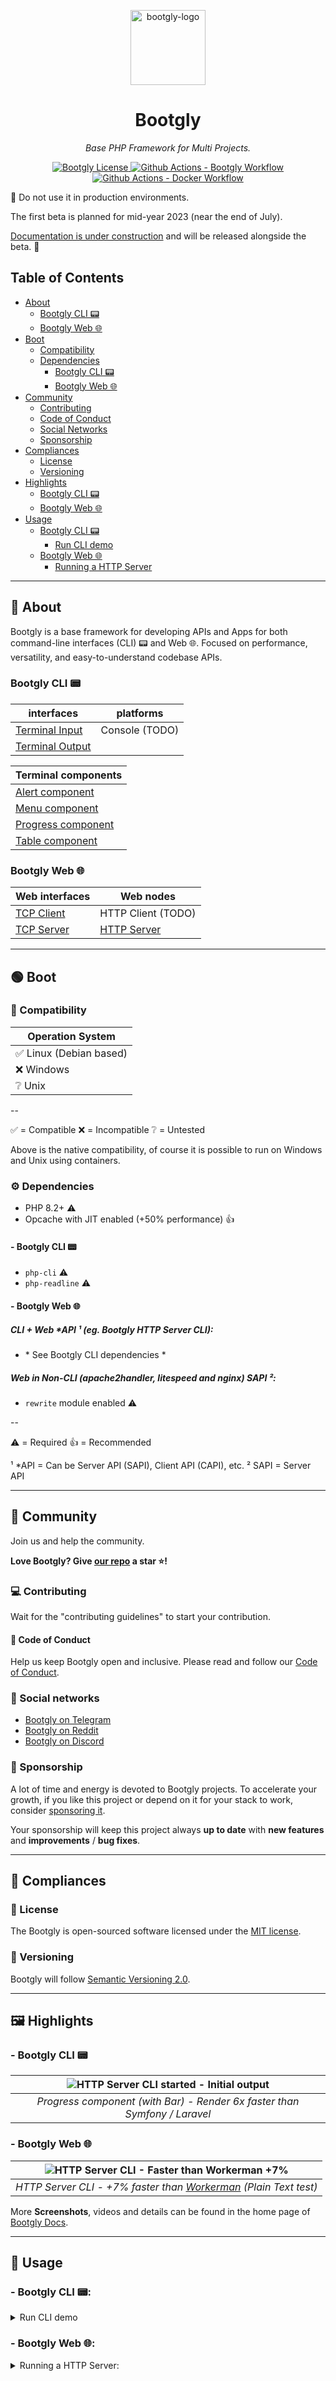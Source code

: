 <p align="center">
  <img src="https://github.com/bootgly/.github/raw/main/favicon-temp1-128.png" alt="bootgly-logo" width="120px" height="120px"/>
</p>
<h1 align="center">Bootgly</h1>
<p align="center">
  <i>Base PHP Framework for Multi Projects.</i>
</p>
<p align="center">
  <a href="https://packagist.org/packages/bootgly/bootgly">
    <img alt="Bootgly License" src="https://img.shields.io/github/license/bootgly/bootgly"/>
    <img alt="Github Actions - Bootgly Workflow" src="https://img.shields.io/github/actions/workflow/status/bootgly/bootgly/bootgly.yml?label=bootgly"/>
    <img alt="Github Actions - Docker Workflow" src="https://img.shields.io/github/actions/workflow/status/bootgly/bootgly/docker.yml?label=docker"/>
  </a>
</p>

🚧
Do not use it in production environments.

The first beta is planned for mid-year 2023 (near the end of July).

[Documentation is under construction][PROJECT_DOCS] and will be released alongside the beta.
🚧

## Table of Contents

- [About](#-about)
  - [Bootgly CLI 📟](#bootgly-cli-)
  - [Bootgly Web 🌐](#bootgly-web-)
- [Boot](#-boot)
  - [Compatibility](#-compatibility)
  - [Dependencies](#️-dependencies)
    - [Bootgly CLI 📟](#-bootgly-cli-)
    - [Bootgly Web 🌐](#-bootgly-web-)
- [Community](#-community)
  - [Contributing](#-contributing)
  - [Code of Conduct](#-code-of-conduct)
  - [Social Networks](#-social-networks)
  - [Sponsorship](#-sponsorship)
- [Compliances](#-compliances)
  - [License](#-license)
  - [Versioning](#-versioning)
- [Highlights](#-highlights)
  - [Bootgly CLI 📟](#-bootgly-cli-)
  - [Bootgly Web 🌐](#-bootgly-web-)
- [Usage](#-usage)
  - [Bootgly CLI 📟](#-bootgly-cli-)
    - [Run CLI demo](#run-cli-demo)
  - [Bootgly Web 🌐](#-bootgly-web-)
    - [Running a HTTP Server](#running-a-http-server)

---

## 🤔 About

Bootgly is a base framework for developing APIs and Apps for both command-line interfaces (CLI) 📟 and Web 🌐.
Focused on performance, versatility, and easy-to-understand codebase APIs.

### Bootgly CLI 📟

interfaces | platforms
--- | ---
[Terminal Input][CLI_TERMINAL_INTERFACE_INPUT] | Console (TODO)
[Terminal Output][CLI_TERMINAL_INTERFACE_OUTPUT] | 

Terminal components |
--- |
[Alert component][CLI_TERMINAL_ALERT] | 
[Menu component][CLI_TERMINAL_MENU] | 
[Progress component][CLI_TERMINAL_PROGRESS] | 
[Table component][CLI_TERMINAL_TABLE] | 


### Bootgly Web 🌐

Web interfaces | Web nodes
--- | ---
[TCP Client][WEB_TCP_CLIENT_INTERFACE] | HTTP Client (TODO) 
[TCP Server][WEB_TCP_SERVER_INTERFACE] | [HTTP Server][WEB_HTTP_SERVER_NODE]

---

## 🟢 Boot

### 🤝 Compatibility

Operation System |
--- |
✅ Linux (Debian based) |
❌ Windows |
❔ Unix |

--

✅ = Compatible
❌ = Incompatible
❔ = Untested

Above is the native compatibility, of course it is possible to run on Windows and Unix using containers.

### ⚙️ Dependencies

- PHP 8.2+ ⚠️
- Opcache with JIT enabled (+50% performance) 👍

#### \- Bootgly CLI 📟
- `php-cli` ⚠️
- `php-readline` ⚠️

#### \- Bootgly Web 🌐

##### CLI + Web *API ¹ (eg. Bootgly HTTP Server CLI):
- \* See Bootgly CLI dependencies \*

##### Web in Non-CLI (apache2handler, litespeed and nginx) SAPI ²:
- `rewrite` module enabled ⚠️

--

⚠️ = Required
👍 = Recommended

¹ *API = Can be Server API (SAPI), Client API (CAPI), etc.
² SAPI = Server API

---

## 🌱 Community

Join us and help the community.

**Love Bootgly? Give [our repo][GITHUB_REPOSITORY] a star ⭐!**

### 💻 Contributing

Wait for the "contributing guidelines" to start your contribution.

#### 🛂 Code of Conduct

Help us keep Bootgly open and inclusive. Please read and follow our [Code of Conduct][CODE_OF_CONDUCT].

### 🔗 Social networks
- [Bootgly on Telegram][TELEGRAM]
- [Bootgly on Reddit][REDDIT]
- [Bootgly on Discord][DISCORD]

### 💖 Sponsorship

A lot of time and energy is devoted to Bootgly projects. To accelerate your growth, if you like this project or depend on it for your stack to work, consider [sponsoring it][GITHUB_SPONSOR].

Your sponsorship will keep this project always **up to date** with **new features** and **improvements** / **bug fixes**.

---

## 📝 Compliances

### 📃 License

The Bootgly is open-sourced software licensed under the [MIT license][MIT_LICENSE].

### 📑 Versioning

Bootgly will follow [Semantic Versioning 2.0][SEMANTIC_VERSIONING].

---

## 🖼 Highlights

### \- Bootgly CLI 📟

| ![HTTP Server CLI started - Initial output](https://github.com/bootgly/.github/raw/main/screenshots/bootgly-php-framework/Bootgly-Progress-Bar-component.png "Render 6x faster than Symfony / Laravel") |
|:--:| 
| *Progress component (with Bar) - Render 6x faster than Symfony / Laravel* |

### \- Bootgly Web 🌐

| ![HTTP Server CLI - Faster than Workerman +7%](https://github.com/bootgly/.github/raw/main/screenshots/bootgly-php-framework/Server-CLI-HTTP-Benchmark-Ryzen-9-3900X-WSL2.png "HTTP Server CLI - +7% faster than Workerman (Plain Text test)'") |
|:--:| 
| *HTTP Server CLI - +7% faster than [Workerman](https://www.techempower.com/benchmarks/#section=data-r21&test=plaintext&l=zik073-6bj) (Plain Text test)* |

More **Screenshots**, videos and details can be found in the home page of [Bootgly Docs][PROJECT_DOCS].

---

## 🔧 Usage

### \- Bootgly CLI 📟:

<details>
  <summary>Run CLI demo</summary>

  1) See the examples in `projects/Bootgly/CLI/examples/`;
  2) Check the file `projects/CLI.constructor.php`;
  3) Run the Bootgly CLI demo in terminal:

  `php bootgly demo`
</details>

### \- Bootgly Web 🌐:

<details>
  <summary>Running a HTTP Server:</summary>

  ##### **Option 1: Non-CLI SAPI (Apache, LiteSpeed, Nginx, etc)**

  1) Enable support to `rewrite`;
  2) Configure the WPI constructor in `projects/WPI.constructor.php` file;
  3) Run the Non-CLI HTTP Server pointing to `index.php`.

  ##### **Option 2: CLI SAPI**

  Directly in Linux OS *(max performance)*:

  1) Configure the Bootgly HTTP Server script in `scripts/http-server-cli` file;
  2) Configure the HTTP Server API in `projects/Bootgly/Web/HTTP-Server.API.php` file;
  3) Run the Bootgly HTTP Server CLI in the terminal:

  `php scripts/http-server-cli`

  --

  or using Docker:

  1) Pull the image:

  `docker pull bootgly/http-server-cli`

  2) Run the container in interactive mode and in the host network for max performance:

  `docker run -it --network host bootgly/http-server-cli`
</details>



<!-- Links -->
[CLI_TERMINAL_INTERFACE_INPUT]: https://github.com/bootgly/bootgly/blob/main/Bootgly/CLI/Terminal/Input.php
[CLI_TERMINAL_INTERFACE_OUTPUT]: https://github.com/bootgly/bootgly/blob/main/Bootgly/CLI/Terminal/Output.php
[CLI_TERMINAL_COMPONENTS]: https://github.com/bootgly/bootgly/tree/main/Bootgly/CLI/Terminal/components

[CLI_TERMINAL_ALERT]: https://github.com/bootgly/bootgly/tree/main/Bootgly/CLI/Terminal/components/Alert
[CLI_TERMINAL_MENU]: https://github.com/bootgly/bootgly/tree/main/Bootgly/CLI/Terminal/components/Menu
[CLI_TERMINAL_PROGRESS]: https://github.com/bootgly/bootgly/tree/main/Bootgly/CLI/Terminal/components/Progress
[CLI_TERMINAL_TABLE]: https://github.com/bootgly/bootgly/tree/main/Bootgly/CLI/Terminal/components/Table

[WEB_TCP_CLIENT_INTERFACE]: https://github.com/bootgly/bootgly/blob/main/Bootgly/WPI/interfaces/TCP/Client.php
[WEB_TCP_SERVER_INTERFACE]: https://github.com/bootgly/bootgly/blob/main/Bootgly/WPI/interfaces/TCP/Server.php
[WEB_HTTP_SERVER_NODE]: https://github.com/bootgly/bootgly/blob/main/Bootgly/WPI/nodes/HTTP/Server.php


[PROJECT_DOCS]: https://docs.bootgly.com/
[GITHUB_REPOSITORY]: https://github.com/bootgly/bootgly/
[GITHUB_SPONSOR]: https://github.com/sponsors/bootgly/

[TELEGRAM]: https://t.me/bootgly/
[REDDIT]: https://www.reddit.com/r/bootgly/
[DISCORD]: https://discord.gg/SKRHsYmtyJ/


[CODE_OF_CONDUCT]: CODE_OF_CONDUCT.md
[SEMANTIC_VERSIONING]: https://semver.org/


[MIT_LICENSE]: https://opensource.org/license/mit/

